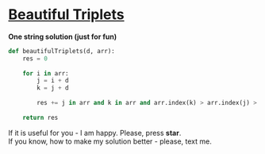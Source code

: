 # [Beautiful Triplets](https://www.hackerrank.com/challenges/beautiful-triplets/problem)

**One string solution (just for fun)**
<br>
```python
def beautifulTriplets(d, arr):
    res = 0
    
    for i in arr:
        j = i + d
        k = j + d
        
        res += j in arr and k in arr and arr.index(k) > arr.index(j) > arr.index(i)
    
    return res
```

If it is useful for you - I am happy. Please, press **star**.
<br>
If you know, how to make my solution better - please, text me.
